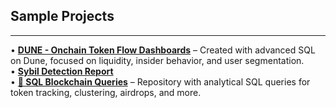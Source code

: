 ## Sample Projects
------------------

• <strong><a href="https://dune.com/exitliquidity0/exitliquidity0-portfolio" target="_blank">DUNE - Onchain Token Flow Dashboards</a></strong> – Created with advanced SQL on Dune, focused on liquidity, insider behavior, and user segmentation.  
• <strong><a href="https://common.xyz/layerzero/discussion/21736" target="_blank">Sybil Detection Report</a></strong>  
• <strong><a href="https://github.com/Exitliquidity01/SQL-Blockchain-Queries/tree/main" target="_blank">🔗 SQL Blockchain Queries</a></strong> – Repository with analytical SQL queries for token tracking, clustering, airdrops, and more.

